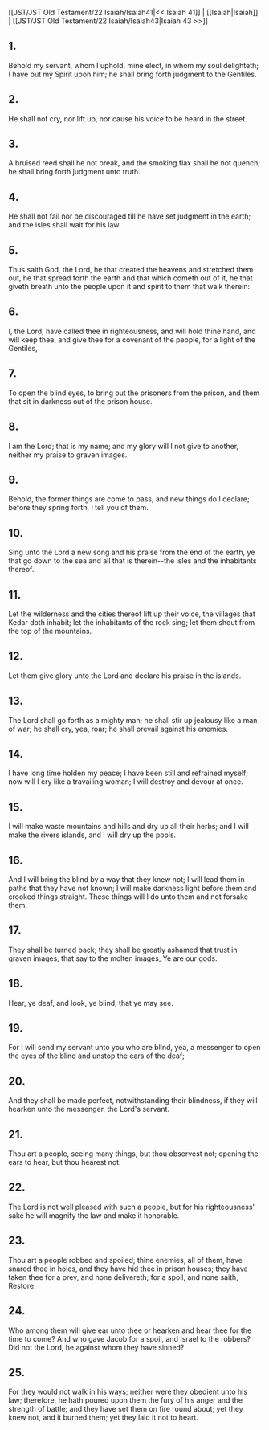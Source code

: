 [[JST/JST Old Testament/22 Isaiah/Isaiah41|<< Isaiah 41]] | [[Isaiah|Isaiah]] | [[JST/JST Old Testament/22 Isaiah/Isaiah43|Isaiah 43 >>]]
## 1.
Behold my servant, whom I uphold, mine elect, in whom my soul delighteth; I have put my Spirit upon him; he shall bring forth judgment to the Gentiles.
## 2.
He shall not cry, nor lift up, nor cause his voice to be heard in the street.
## 3.
A bruised reed shall he not break, and the smoking flax shall he not quench; he shall bring forth judgment unto truth.
## 4.
He shall not fail nor be discouraged till he have set judgment in the earth; and the isles shall wait for his law.
## 5.
Thus saith God, the Lord, he that created the heavens and stretched them out, he that spread forth the earth and that which cometh out of it, he that giveth breath unto the people upon it and spirit to them that walk therein:
## 6.
I, the Lord, have called thee in righteousness, and will hold thine hand, and will keep thee, and give thee for a covenant of the people, for a light of the Gentiles,
## 7.
To open the blind eyes, to bring out the prisoners from the prison, and them that sit in darkness out of the prison house.
## 8.
I am the Lord; that is my name; and my glory will I not give to another, neither my praise to graven images.
## 9.
Behold, the former things are come to pass, and new things do I declare; before they spring forth, I tell you of them.
## 10.
Sing unto the Lord a new song and his praise from the end of the earth, ye that go down to the sea and all that is therein\--the isles and the inhabitants thereof.
## 11.
Let the wilderness and the cities thereof lift up their voice, the villages that Kedar doth inhabit; let the inhabitants of the rock sing; let them shout from the top of the mountains.
## 12.
Let them give glory unto the Lord and declare his praise in the islands.
## 13.
The Lord shall go forth as a mighty man; he shall stir up jealousy like a man of war; he shall cry, yea, roar; he shall prevail against his enemies.
## 14.
I have long time holden my peace; I have been still and refrained myself; now will I cry like a travailing woman; I will destroy and devour at once.
## 15.
I will make waste mountains and hills and dry up all their herbs; and I will make the rivers islands, and I will dry up the pools.
## 16.
And I will bring the blind by a way that they knew not; I will lead them in paths that they have not known; I will make darkness light before them and crooked things straight. These things will I do unto them and not forsake them.
## 17.
They shall be turned back; they shall be greatly ashamed that trust in graven images, that say to the molten images, Ye are our gods.
## 18.
Hear, ye deaf, and look, ye blind, that ye may see.
## 19.
For I will send my servant unto you who are blind, yea, a messenger to open the eyes of the blind and unstop the ears of the deaf;
## 20.
And they shall be made perfect, notwithstanding their blindness, if they will hearken unto the messenger, the Lord\'s servant.
## 21.
Thou art a people, seeing many things, but thou observest not; opening the ears to hear, but thou hearest not.
## 22.
The Lord is not well pleased with such a people, but for his righteousness\' sake he will magnify the law and make it honorable.
## 23.
Thou art a people robbed and spoiled; thine enemies, all of them, have snared thee in holes, and they have hid thee in prison houses; they have taken thee for a prey, and none delivereth; for a spoil, and none saith, Restore.
## 24.
Who among them will give ear unto thee or hearken and hear thee for the time to come? And who gave Jacob for a spoil, and Israel to the robbers? Did not the Lord, he against whom they have sinned?
## 25.
For they would not walk in his ways; neither were they obedient unto his law; therefore, he hath poured upon them the fury of his anger and the strength of battle; and they have set them on fire round about; yet they knew not, and it burned them; yet they laid it not to heart.

